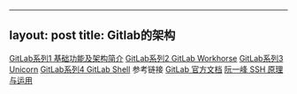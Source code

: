 
---
layout: post
title: Gitlab的架构
---
[GitLab系列1 基础功能及架构简介](https://juejin.im/post/5cf67d355188255508118def)
[GitLab系列2 GitLab Workhorse](https://juejin.im/post/5cf680f86fb9a07ed5248cda)
[GitLab系列3 Unicorn](https://juejin.im/post/5cf6832c51882520724c84ff)
[GitLab系列4 GitLab Shell](https://juejin.im/post/5cf686b85188253cec305fa7)
参考链接
[GitLab 官方文档](https://docs.gitlab.com/ce/development/architecture.html)
[阮一峰 SSH 原理与运用](http://www.ruanyifeng.com/blog/2011/12/ssh_remote_login.html)

